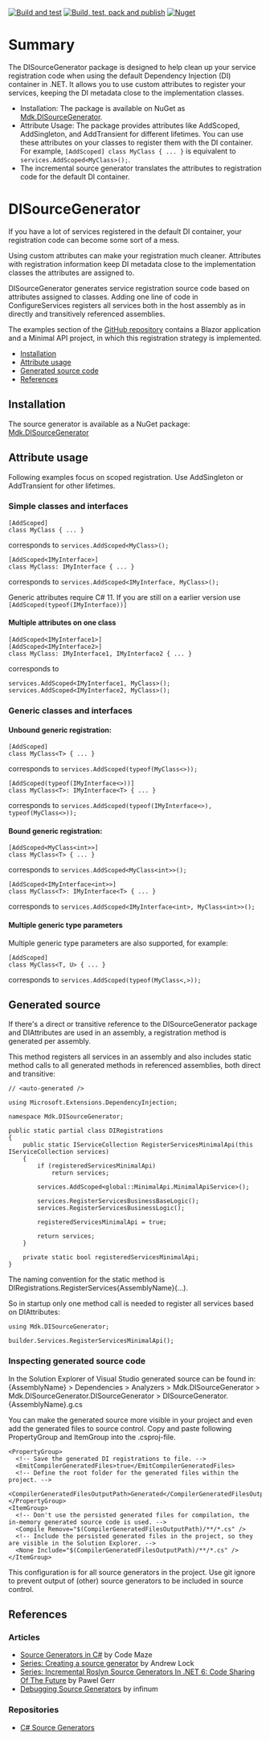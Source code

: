 [![Build and test](https://github.com/mdekok/mdk-di-sourcegenerator/actions/workflows/BuildTest.yml/badge.svg)](https://github.com/mdekok/mdk-di-sourcegenerator/actions/workflows/BuildTest.yml)
[![Build, test, pack and publish](https://github.com/mdekok/mdk-di-sourcegenerator/actions/workflows/BuildTestPackPublish.yml/badge.svg)](https://github.com/mdekok/mdk-di-sourcegenerator/actions/workflows/BuildTestPackPublish.yml)
[![Nuget](https://img.shields.io/nuget/v/Mdk.DISourceGenerator?logo=nuget)](https://www.nuget.org/packages/Mdk.DISourceGenerator)

# Summary
The DISourceGenerator package is designed to help clean up your service registration code when using the default Dependency Injection (DI) container in .NET. It allows you to use custom attributes to register your services, keeping the DI metadata close to the implementation classes.
- Installation: The package is available on NuGet as [Mdk.DISourceGenerator](https://www.nuget.org/packages/Mdk.DISourceGenerator/).
- Attribute Usage: The package provides attributes like AddScoped, AddSingleton, and AddTransient for different lifetimes. You can use these attributes on your classes to register them with the DI container. For example, ```[AddScoped] class MyClass { ... }``` is equivalent to ```services.AddScoped<MyClass>();```.
- The incremental source generator translates the attributes to registration code for the default DI container.

# DISourceGenerator
If you have a lot of services registered in the default DI container, your registration code can become some sort of a mess.

Using custom attributes can make your registration much cleaner.
Attributes with registration information keep DI metadata close to the implementation classes the attributes are assigned to.

DISourceGenerator generates service registration source code based on attributes assigned to classes.
Adding one line of code in ConfigureServices registers all services both in the host assembly as in directly and transitively referenced assemblies.

The examples section of the [GitHub repository](https://github.com/mdekok/mdk-di-sourcegenerator) contains a Blazor application and a Minimal API project, in which this registration strategy is implemented.

- [Installation](#installation)
- [Attribute usage](#attribute-usage)
- [Generated source code](#generated-source-code)
- [References](#references)

## Installation
The source generator is available as a NuGet package:
[Mdk.DISourceGenerator](https://www.nuget.org/packages/Mdk.DISourceGenerator/)

## Attribute usage
Following examples focus on scoped registration. Use AddSingleton or AddTransient for other lifetimes.

### Simple classes and interfaces
```
[AddScoped]
class MyClass { ... }
```
corresponds to ```services.AddScoped<MyClass>();```
```
[AddScoped<IMyInterface>]
class MyClass: IMyInterface { ... }
```
corresponds to ```services.AddScoped<IMyInterface, MyClass>();```

Generic attributes require C# 11. If you are still on a earlier version use ```[AddScoped(typeof(IMyInterface))]```

#### Multiple attributes on one class
```
[AddScoped<IMyInterface1>]
[AddScoped<IMyInterface2>]
class MyClass: IMyInterface1, IMyInterface2 { ... }
```
corresponds to
```
services.AddScoped<IMyInterface1, MyClass>();
services.AddScoped<IMyInterface2, MyClass>();
```

### Generic classes and interfaces
#### Unbound generic registration:
```
[AddScoped]
class MyClass<T> { ... }
```
corresponds to ```services.AddScoped(typeof(MyClass<>));```
```
[AddScoped(typeof(IMyInterface<>))]
class MyClass<T>: IMyInterface<T> { ... }
```
corresponds to ```services.AddScoped(typeof(IMyInterface<>), typeof(MyClass<>));```

#### Bound generic registration:
```
[AddScoped<MyClass<int>>]
class MyClass<T> { ... }
```
corresponds to ```services.AddScoped<MyClass<int>>();```
```
[AddScoped<IMyInterface<int>>]
class MyClass<T>: IMyInterface<T> { ... }
```
corresponds to ```services.AddScoped<IMyInterface<int>, MyClass<int>>();```

#### Multiple generic type parameters
Multiple generic type parameters are also supported, for example:
```
[AddScoped]
class MyClass<T, U> { ... }
```
corresponds to ```services.AddScoped(typeof(MyClass<,>));```

## Generated source
If there's a direct or transitive reference to the DISourceGenerator package and DIAttributes are used in an assembly, a registration method is generated per assembly.

This method registers all services in an assembly and also includes static method calls to all generated methods in referenced assemblies, both direct and transitive:
```
// <auto-generated />

using Microsoft.Extensions.DependencyInjection;

namespace Mdk.DISourceGenerator;

public static partial class DIRegistrations
{
    public static IServiceCollection RegisterServicesMinimalApi(this IServiceCollection services)
    {
        if (registeredServicesMinimalApi)
            return services;

        services.AddScoped<global::MinimalApi.MinimalApiService>();

        services.RegisterServicesBusinessBaseLogic();
        services.RegisterServicesBusinessLogic();

        registeredServicesMinimalApi = true;

        return services;
    }

    private static bool registeredServicesMinimalApi;
}
```
The naming convention for the static method is DIRegistrations.RegisterServices{AssemblyName}(...).

So in startup only one method call is needed to register all services based on DIAttributes:
```
using Mdk.DISourceGenerator;

builder.Services.RegisterServicesMinimalApi();
```

### Inspecting generated source code
In the Solution Explorer of Visual Studio generated source can be found in:  
{AssemblyName} > Dependencies > Analyzers > Mdk.DISourceGenerator > Mdk.DISourceGenerator.DISourceGenerator > DISourceGenerator.{AssemblyName}.g.cs

You can make the generated source more visible in your project and even add the generated files to source control.
Copy and paste following PropertyGroup and ItemGroup into the .csproj-file.
~~~
<PropertyGroup>
  <!-- Save the generated DI registrations to file. -->
  <EmitCompilerGeneratedFiles>true</EmitCompilerGeneratedFiles>
  <!-- Define the root folder for the generated files within the project. -->
  <CompilerGeneratedFilesOutputPath>Generated</CompilerGeneratedFilesOutputPath>
</PropertyGroup>
<ItemGroup>
  <!-- Don't use the persisted generated files for compilation, the in-memory generated source code is used. -->
  <Compile Remove="$(CompilerGeneratedFilesOutputPath)/**/*.cs" />
  <!-- Include the persisted generated files in the project, so they are visible in the Solution Explorer. -->
  <None Include="$(CompilerGeneratedFilesOutputPath)/**/*.cs" />
</ItemGroup>
~~~
This configuration is for all source generators in the project. Use git ignore to prevent output of (other) source generators to be included in source control.

## References
### Articles
- [Source Generators in C#](https://code-maze.com/csharp-source-generators/) by Code Maze
- [Series: Creating a source generator](https://andrewlock.net/series/creating-a-source-generator/) by Andrew Lock
- [Series: Incremental Roslyn Source Generators In .NET 6: Code Sharing Of The Future](https://www.thinktecture.com/net/roslyn-source-generators-introduction/) by Pawel Gerr
- [Debugging Source Generators](https://infinum.com/handbook/dotnet/best-practices/source-generators#debugging) by infinum
### Repositories
- [C# Source Generators](https://github.com/amis92/csharp-source-generators)
